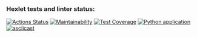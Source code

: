 ### Hexlet tests and linter status:
[![Actions Status](https://github.com/KAnanev/python-project-lvl2/workflows/hexlet-check/badge.svg)](https://github.com/KAnanev/python-project-lvl2/actions)
[![Maintainability](https://api.codeclimate.com/v1/badges/c670260520a7f208a8fb/maintainability)](https://codeclimate.com/github/KAnanev/python-project-lvl2/maintainability)
[![Test Coverage](https://api.codeclimate.com/v1/badges/c670260520a7f208a8fb/test_coverage)](https://codeclimate.com/github/KAnanev/python-project-lvl2/test_coverage)
[![Python application](https://github.com/KAnanev/python-project-lvl2/actions/workflows/python-app.yml/badge.svg)](https://github.com/KAnanev/python-project-lvl2/actions/workflows/python-app.yml)
[![asciicast](https://asciinema.org/a/j42AdFlzMF7Io7ufccNJmSZu9.svg)](https://asciinema.org/a/j42AdFlzMF7Io7ufccNJmSZu9)